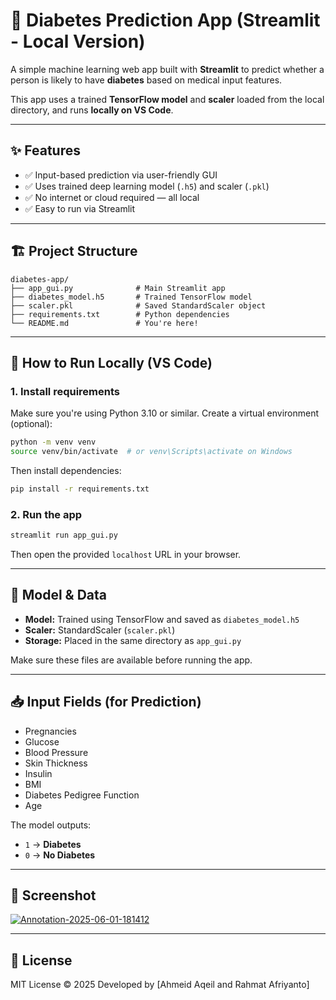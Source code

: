 # 🧠 Diabetes Prediction App (Streamlit - Local Version)

A simple machine learning web app built with **Streamlit** to predict whether a person is likely to have **diabetes** based on medical input features.

This app uses a trained **TensorFlow model** and **scaler** loaded from the local directory, and runs **locally on VS Code**.

---

## ✨ Features

* ✅ Input-based prediction via user-friendly GUI
* ✅ Uses trained deep learning model (`.h5`) and scaler (`.pkl`)
* ✅ No internet or cloud required — all local
* ✅ Easy to run via Streamlit

---

## 🏗️ Project Structure

```
diabetes-app/
├── app_gui.py              # Main Streamlit app
├── diabetes_model.h5       # Trained TensorFlow model
├── scaler.pkl              # Saved StandardScaler object
├── requirements.txt        # Python dependencies
└── README.md               # You're here!
```

---

## 🧪 How to Run Locally (VS Code)

### 1. Install requirements

Make sure you're using Python 3.10 or similar. Create a virtual environment (optional):

```bash
python -m venv venv
source venv/bin/activate  # or venv\Scripts\activate on Windows
```

Then install dependencies:

```bash
pip install -r requirements.txt
```

### 2. Run the app

```bash
streamlit run app_gui.py
```

Then open the provided `localhost` URL in your browser.

---

## 🧠 Model & Data

* **Model:** Trained using TensorFlow and saved as `diabetes_model.h5`
* **Scaler:** StandardScaler (`scaler.pkl`)
* **Storage:** Placed in the same directory as `app_gui.py`

Make sure these files are available before running the app.

---

## 📥 Input Fields (for Prediction)

* Pregnancies
* Glucose
* Blood Pressure
* Skin Thickness
* Insulin
* BMI
* Diabetes Pedigree Function
* Age

The model outputs:

* `1` → **Diabetes**
* `0` → **No Diabetes**

---

## 📸 Screenshot

<a href="https://ibb.co/GQhMm5jY"><img src="https://i.ibb.co/m5xypc7Z/Annotation-2025-06-01-181412.png" alt="Annotation-2025-06-01-181412" border="0"></a>

---

## 📄 License

MIT License © 2025
Developed by \[Ahmeid Aqeil and Rahmat Afriyanto]
